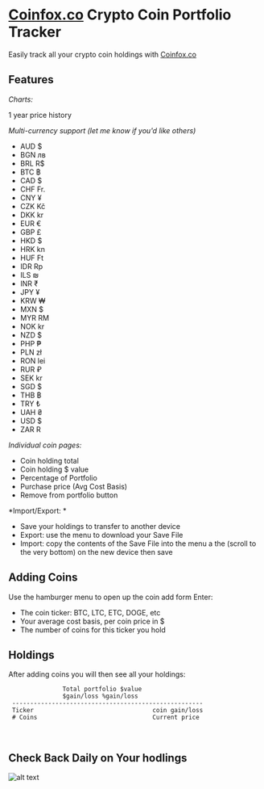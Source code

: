 # [Coinfox.co](http://coinfox.co) Crypto Coin Portfolio Tracker

Easily track all your crypto coin holdings with [Coinfox.co](http://coinfox.co)

## Features

*Charts:*

1 year price history


*Multi-currency support (let me know if you'd like others)*

   * AUD $
   * BGN лв
   * BRL R$
   * BTC ฿
   * CAD $
   * CHF Fr.
   * CNY ¥
   * CZK Kč
   * DKK kr
   * EUR €
   * GBP £
   * HKD $
   * HRK kn
   * HUF Ft
   * IDR Rp
   * ILS ₪
   * INR ₹
   * JPY ¥
   * KRW ₩
   * MXN $
   * MYR RM
   * NOK kr
   * NZD $
   * PHP ₱
   * PLN zł
   * RON lei
   * RUR ₽
   * SEK kr
   * SGD $
   * THB ฿
   * TRY ₺
   * UAH ₴
   * USD $
   * ZAR R


*Individual coin pages:*

* Coin holding total
* Coin holding $ value
* Percentage of Portfolio
* Purchase price (Avg Cost Basis)
* Remove from portfolio button


*Import/Export: *

* Save your holdings to transfer to another device
* Export: use the menu to download your Save File
* Import: copy the contents of the Save File into the menu a the (scroll to the very bottom) on the new device then save

## Adding Coins

Use the hamburger menu to open up the coin add form
Enter:
 - The coin ticker: BTC, LTC, ETC, DOGE, etc  
 - Your average cost basis, per coin price in $
 - The number of coins for this ticker you hold

## Holdings

After adding coins you will then see all your holdings:

```
               Total portfolio $value
               $gain/loss %gain/loss
 -----------------------------------------------------             
 Ticker                                 coin gain/loss
 # Coins                                Current price
```

              
              
## Check Back Daily on Your hodlings

![alt text](http://i.imgur.com/3QULYvh.png "CoinFox")
